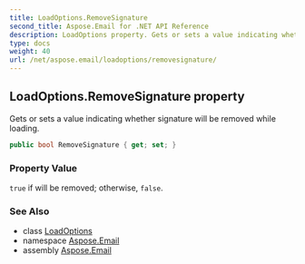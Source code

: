 ```yaml
---
title: LoadOptions.RemoveSignature
second_title: Aspose.Email for .NET API Reference
description: LoadOptions property. Gets or sets a value indicating whether signature will be removed while loading
type: docs
weight: 40
url: /net/aspose.email/loadoptions/removesignature/
---
```

## LoadOptions.RemoveSignature property

Gets or sets a value indicating whether signature will be removed while loading.

```csharp
public bool RemoveSignature { get; set; }
```

### Property Value

`true` if will be removed; otherwise, `false`.

### See Also

* class [LoadOptions](../)
* namespace [Aspose.Email](../../loadoptions/)
* assembly [Aspose.Email](../../../)


